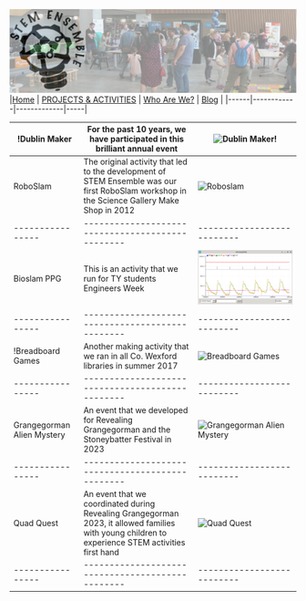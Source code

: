 ![STEM Ensemble Banner](stemensemblebanner.svg)
|[Home](README.md) | [PROJECTS & ACTIVITIES](ACTIVITIES.md) | [Who Are We?](WHOAREWE.md) |  [Blog](BLOG.md) |
|------|------------|-------------|-----|

!Dublin Maker    |For the past 10 years, we have participated in this brilliant annual event|![Dublin Maker](dublinmaker.jpg)!
|----------------|------------------------------------------------|--------------------------|
|RoboSlam        |The original activity that led to the development of STEM Ensemble was our first RoboSlam workshop in the Science Gallery Make Shop in 2012|![Roboslam](roboslam.jpg)|
|----------------|------------------------------------------------|--------------------------|
|Bioslam PPG     |This is an activity that we run for TY students Engineers Week|![Bioslam PPG](bioslam.jpg)|
|----------------|------------------------------------------------|--------------------------|
!Breadboard Games|Another making activity that we ran in all Co. Wexford libraries in summer 2017|![Breadboard Games](bbgames.jpg)|
|----------------|------------------------------------------------|--------------------------|
|Grangegorman Alien Mystery| An event that we developed for Revealing Grangegorman and the Stoneybatter Festival in 2023|![Grangegorman Alien Mystery](ggalien.jpg)|
|----------------|------------------------------------------------|--------------------------|
|Quad Quest| An event that we coordinated during Revealing Grangegorman 2023, it allowed families with young children to experience STEM activities first hand|![Quad Quest](quadquest.jpg)|
|----------------|------------------------------------------------|--------------------------|
